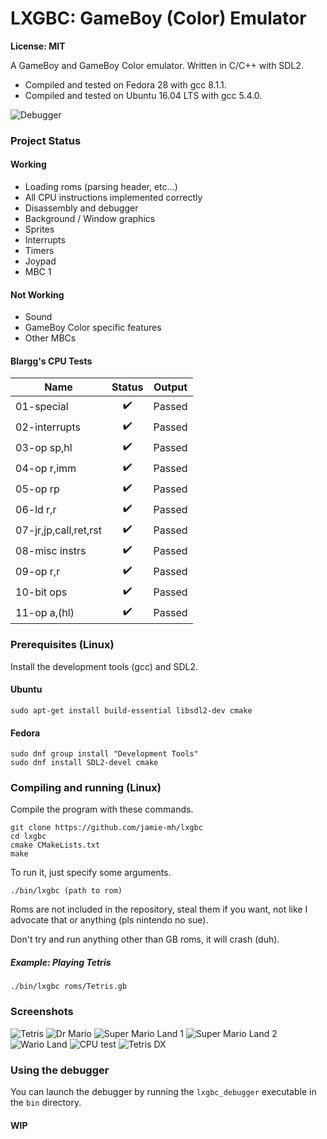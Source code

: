 # LXGBC: GameBoy (Color) Emulator

**License: MIT**

A GameBoy and GameBoy Color emulator. Written in C/C++ with SDL2.

- Compiled and tested on Fedora 28 with gcc 8.1.1.
- Compiled and tested on Ubuntu 16.04 LTS with gcc 5.4.0.

![Debugger](https://raw.githubusercontent.com/jamie-mh/lxgbc/master/doc/debugger.png)

### Project Status

#### Working

- Loading roms (parsing header, etc...)
- All CPU instructions implemented correctly
- Disassembly and debugger
- Background / Window graphics
- Sprites
- Interrupts
- Timers
- Joypad
- MBC 1

#### Not Working

- Sound
- GameBoy Color specific features
- Other MBCs

#### Blargg's CPU Tests

| Name          | Status | Output |
| ------------- |:------:|:------:|
| 01-special | :heavy_check_mark: | Passed |
| 02-interrupts | :heavy_check_mark: | Passed |
| 03-op sp,hl | :heavy_check_mark: | Passed |
| 04-op r,imm | :heavy_check_mark: | Passed |
| 05-op rp | :heavy_check_mark: | Passed |
| 06-ld r,r | :heavy_check_mark: | Passed |
| 07-jr,jp,call,ret,rst | :heavy_check_mark: | Passed |
| 08-misc instrs | :heavy_check_mark: | Passed |
| 09-op r,r | :heavy_check_mark: | Passed |
| 10-bit ops | :heavy_check_mark: | Passed |
| 11-op a,(hl) | :heavy_check_mark: | Passed |

### Prerequisites (Linux)

Install the development tools (gcc) and SDL2.

#### Ubuntu

```
sudo apt-get install build-essential libsdl2-dev cmake
```

#### Fedora

```
sudo dnf group install "Development Tools"
sudo dnf install SDL2-devel cmake
```


### Compiling and running (Linux)

Compile the program with these commands.

```
git clone https://github.com/jamie-mh/lxgbc
cd lxgbc
cmake CMakeLists.txt
make
```

To run it, just specify some arguments.

```
./bin/lxgbc (path to rom)
```

Roms are not included in the repository, steal them if you want, not like I advocate that or anything (pls nintendo no sue).

Don't try and run anything other than GB roms, it will crash (duh).


##### Example: Playing Tetris

```
./bin/lxgbc roms/Tetris.gb
```
### Screenshots

![Tetris](https://raw.githubusercontent.com/jamie-mh/lxgbc/master/doc/tetris.png)
![Dr Mario](https://raw.githubusercontent.com/jamie-mh/lxgbc/master/doc/drmario.png)
![Super Mario Land 1](https://raw.githubusercontent.com/jamie-mh/lxgbc/master/doc/mario1.png)
![Super Mario Land 2](https://raw.githubusercontent.com/jamie-mh/lxgbc/master/doc/mario2.png)
![Wario Land](https://raw.githubusercontent.com/jamie-mh/lxgbc/master/doc/wario.png)
![CPU test](https://raw.githubusercontent.com/jamie-mh/lxgbc/master/doc/cpuinstr.png)
![Tetris DX](https://raw.githubusercontent.com/jamie-mh/lxgbc/master/doc/tetrisdx.png)

### Using the debugger

You can launch the debugger by running the ``` lxgbc_debugger ``` executable in the ``` bin ``` directory.

#### WIP
